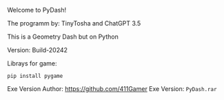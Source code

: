 Welcome to PyDash!

The programm by: TinyTosha and ChatGPT 3.5

This is a Geometry Dash but on Python

Version: Build-20242

Librays for game:

`pip install pygame
`

Exe Version Author: https://github.com/411Gamer
Exe Version: `PyDash.rar`
